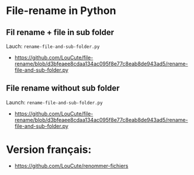 # File-rename in Python

## Fil rename + file in sub folder
Lauch:
```rename-file-and-sub-folder.py```
- https://github.com/LouCute/file-rename/blob/d3bfeaee8cdaa134ac095f8e77c8eab8de943ad5/rename-file-and-sub-folder.py

## File rename without sub folder
Launch:
```rename-file-and-sub-folder.py```
- https://github.com/LouCute/file-rename/blob/d3bfeaee8cdaa134ac095f8e77c8eab8de943ad5/rename-file-and-sub-folder.py

# Version français:
- https://github.com/LouCute/renommer-fichiers
